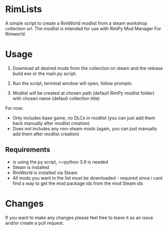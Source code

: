 # RimLists
A simple script to create a RimWorld modlist from a steam workshop collection url.
The modlist is intended for use with RimPy Mod Manager For Rimworld.

# Usage

1) Download all desired mods from the collection on steam and the release build exe or the main.py script.

2) Run the script, terminal window will open, follow prompts.

3) Modlist will be created at chosen path (default RimPy modlist folder) with chosen name (default collection title)

For now:
- Only includes base game, no DLCs in modlist (you can just add them back manually after modlist creation)
- Does not includes any non-steam mods (again, you can just manually add them after modlist creation)

## Requirements
- is using the py script, >=python 3.9 is needed
- Steam is installed
- RimWorld is installed via Steam
- All mods you want in the list must be downloaded - required since i cant find a way to get the mod package ids from the mod Steam ids

# Changes

If you want to make any changes please feel free to leave it as an issue and/or create a pull request.
